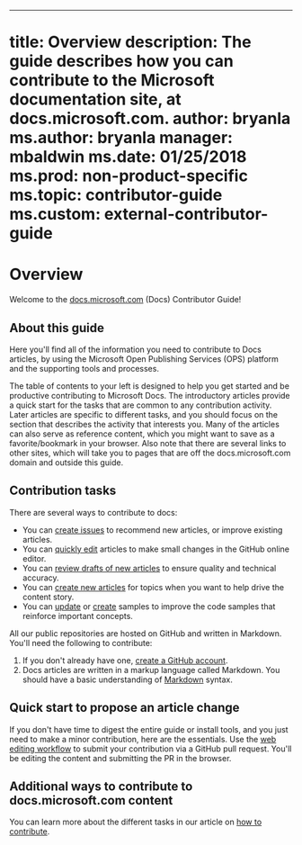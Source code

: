 ---
title: Overview
description: The guide describes how you can contribute to the Microsoft documentation site, at docs.microsoft.com. 
author: bryanla
ms.author: bryanla
manager: mbaldwin
ms.date: 01/25/2018
ms.prod: non-product-specific
ms.topic: contributor-guide
ms.custom: external-contributor-guide
=======
# Overview

Welcome to the [docs.microsoft.com](https://docs.microsoft.com) (Docs) Contributor Guide!

## About this guide

Here you'll find all of the information you need to contribute to Docs articles, by using the Microsoft Open Publishing Services (OPS) platform and the supporting tools and processes.

The table of contents to your left is designed to help you get started and be productive contributing to Microsoft Docs. The introductory articles provide a quick start for the tasks that are common to any contribution activity. Later articles are specific to different tasks, and you should focus on the section that describes the activity that interests you. Many of the articles can also serve as reference content, which you might want to save as a favorite/bookmark in your browser. Also note that there are several links to other sites, which will take you to pages that are off the docs.microsoft.com domain and outside this guide.

## Contribution tasks

There are several ways to contribute to docs:

- You can [create issues](how-to-contribute.md#create-issues) to recommend new articles, or improve existing articles.
- You can [quickly edit](how-to-contribute.md#quick-edits) articles to make small changes in the GitHub online editor.
- You can [review drafts of new articles](how-to-contribute.md#review-new-articles) to ensure quality and technical accuracy.
- You can [create new articles](how-to-contribute.md#create-new-articles) for topics when you want to help drive the content story.
- You can [update](how-to-contribute.md#update-samples) or [create](how-to-contribute.md#create-samples) samples to improve the code samples that reinforce important concepts.

All our public repositories are hosted on GitHub and written in Markdown. You'll need the following to contribute:

1. If you don't already have one, [create a GitHub account](https://github.com/join).
2. Docs articles are written in a markup language called Markdown. You should have a basic understanding of [Markdown](https://daringfireball.net/projects/markdown/syntax) syntax.

## Quick start to propose an article change

If you don't have time to digest the entire guide or install tools, and you just need to make a minor contribution, here are the essentials. Use the [web editing workflow](how-to-contribute.md#quick-edits) to submit your contribution via a GitHub pull request. You'll be editing the content and submitting the PR in the browser.

## Additional ways to contribute to docs.microsoft.com content

You can learn more about the different tasks in our article on [how to contribute](how-to-contribute.md).

